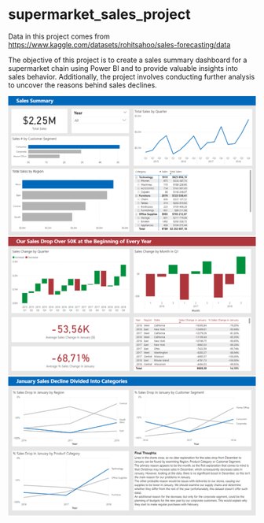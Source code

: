 # supermarket_sales_project
Data in this project comes from https://www.kaggle.com/datasets/rohitsahoo/sales-forecasting/data

The objective of this project is to create a sales summary dashboard for a supermarket chain using Power BI and to provide valuable insights into sales behavior.
Additionally, the project involves conducting further analysis to uncover the reasons behind sales declines.

![Sales Summary](screenshots/Page_1.png)
![Sales Drop](screenshots/Page_2.png)
![Drop Explanation](screenshots/Page_3.png)